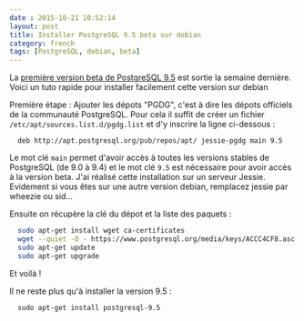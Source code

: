 ```yaml
---
date : 2015-10-21 10:52:14
layout: post
title: Installer PostgreSQL 9.5 beta sur debian
category: french
tags: [PostgreSQL, debian, beta]
---
```


La [première version beta de PostgreSQL 9.5](http://blog.dalibo.com/2015/10/08/Sortie_de_PostgreSQL_9.5_beta.html) est sortie la semaine dernière. Voici un tuto rapide pour installer facilement cette version sur debian


<!--MORE-->

Première étape : Ajouter les dépots "PGDG", c'est à dire les dépots officiels de la communauté PostgreSQL. Pour cela il suffit de créer un fichier ``/etc/apt/sources.list.d/pgdg.list`` et d'y inscrire la ligne ci-dessous :

```
  deb http://apt.postgresql.org/pub/repos/apt/ jessie-pgdg main 9.5
```

Le mot clé ``main`` permet d'avoir accès à toutes les versions stables de PostgreSQL (de 9.0 à 9.4) et le mot clé  ``9.5`` est nécessaire pour avoir accès à la version beta. J'ai réalisé cette installation sur un serveur Jessie. Evidement si vous êtes sur une autre version debian, remplacez jessie par wheezie ou sid...

Ensuite on récupère la clé du dépot et la liste des paquets :

```bash
  sudo apt-get install wget ca-certificates
  wget --quiet -O - https://www.postgresql.org/media/keys/ACCC4CF8.asc | sudo apt-key add -
  sudo apt-get update
  sudo apt-get upgrade
```

Et voilà !

Il ne reste plus qu'à installer la version 9.5 :

```
  sudo apt-get install postgresql-9.5
```
